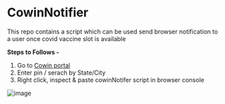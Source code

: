 # CowinNotifier
This repo contains a script which can be used send browser notification to a user once covid vaccine slot is available 

 <b> Steps to Follows - </b>

 <ol>
  <li>Go to <a href="https://www.cowin.gov.in/home/" target="_blank"> Cowin portal </a> </b></li>
  <li>Enter pin / serach by State/City </li>
  <li>Right click, inspect & paste cowinNotifer script in browser console</li>
</ol>

![image](https://user-images.githubusercontent.com/8316941/117449243-61a5b080-af5d-11eb-9609-6dbe2fed83e1.png)

